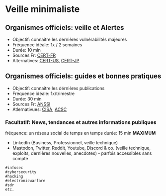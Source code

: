 # Veille minimaliste

## Organismes officiels: veille et Alertes

* Objectif: connaitre les dernières vulnérabilités majeures
* Fréquence idéale: 1x / 2 semaines
* Durée: 10 min
* Sources Fr: [CERT-FR](https://www.cert.ssi.gouv.fr/)
* Alternatives: [CERT-US](https://www.cisa.gov/uscert/ncas), [CERT-JP](https://www.jpcert.or.jp/english/)


## Organismes officiels: guides et bonnes pratiques

* Objectif: connaitre les dérnières publications
* Fréquence idéale: 1x/trimestre
* Durée: 30 min
* Sources Fr: [ANSSI](https://www.ssi.gouv.fr/)
* Atlernativues: [CISA](https://www.cisa.gov/), [ACSC](https://www.cyber.gov.au/)


### Facultatif: News, tendances et autres informations publiques

fréquence: un réseau social de temps en temps
durée: 15 min **MAXIMUM**

* LinkedIn (Business, Professionnel, veille technique)
* Mastodon, Twitter, Reddit, Youtube, Discord & co. (veille technique, exploits, dernières nouvelles, anecdotes) - parfois accessibles sans compte

```
#infosec
#cybersecurity
#hacking
#electronicwarfare
#sdr
etc.
```
